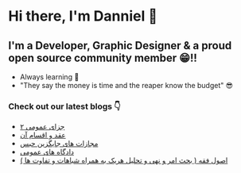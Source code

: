 # Hi there, I'm Danniel 👋 

## I'm a Developer, Graphic Designer & a proud open source community member 😁!!

- Always learning 🧐
- "They say the money is time and the reaper know the budget" 😎

### Check out our latest blogs 👇

<!-- BLOG-POST-LIST:START -->
- [جزای عمومی ۲](https://hesabraslaw.com/blog/%D8%AC%D8%B2%D8%A7%DB%8C-%D8%B9%D9%85%D9%88%D9%85%DB%8C-%DB%B2/)
- [عقد و اقسام آن](https://hesabraslaw.com/blog/%D8%B9%D9%82%D8%AF-%D9%88-%D8%A7%D9%82%D8%B3%D8%A7%D9%85-%D8%A2%D9%86/)
- [مجازات های جایگزین  حبس](https://hesabraslaw.com/blog/%D9%85%D8%AC%D8%A7%D8%B2%D8%A7%D8%AA-%D9%87%D8%A7%DB%8C-%D8%AC%D8%A7%DB%8C%DA%AF%D8%B2%DB%8C%D9%86-%D8%AD%D8%A8%D8%B3/)
- [دادگاه های عمومی](https://hesabraslaw.com/blog/%D8%AF%D8%A7%D8%AF%DA%AF%D8%A7%D9%87-%D9%87%D8%A7%DB%8C-%D8%B9%D9%85%D9%88%D9%85%DB%8C/)
- [اصول فقه &lpar; بحث امر و نهی و تحلیل هریک به همراه شباهات و تفاوت ها &rpar;](https://hesabraslaw.com/blog/%D8%A7%D8%B5%D9%88%D9%84-%D9%81%D9%82%D9%87/)
<!-- BLOG-POST-LIST:END -->
